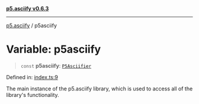 [**p5.asciify v0.6.3**](../README.md)

***

[p5.asciify](../globals.md) / p5asciify

# Variable: p5asciify

> `const` **p5asciify**: [`P5Asciifier`](../classes/P5Asciifier.md)

Defined in: [index.ts:9](https://github.com/humanbydefinition/p5-asciify/blob/684c42a26b3ef330a81bb95ce1bf04e9bf3cd5fc/src/lib/index.ts#L9)

The main instance of the p5.asciify library, which is used to access all of the library's functionality.
